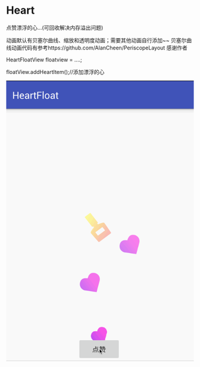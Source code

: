 # Heart
点赞漂浮的心...(可回收解决内存溢出问题)

动画默认有贝塞尔曲线、缩放和透明度动画；需要其他动画自行添加~~
贝塞尔曲线动画代码有参考https://github.com/AlanCheen/PeriscopeLayout 感谢作者

HeartFloatView floatview = ....;

floatView.addHeartItem();//添加漂浮的心

![Image](https://github.com/msilemsile/Heart/blob/master/demo.gif)
